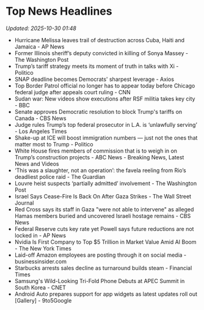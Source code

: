 # Top News Headlines

_Updated: 2025-10-30 01:48_

- Hurricane Melissa leaves trail of destruction across Cuba, Haiti and Jamaica - AP News
- Former Illinois sheriff’s deputy convicted in killing of Sonya Massey - The Washington Post
- Trump’s tariff strategy meets its moment of truth in talks with Xi - Politico
- SNAP deadline becomes Democrats' sharpest leverage - Axios
- Top Border Patrol official no longer has to appear today before Chicago federal judge after appeals court ruling - CNN
- Sudan war: New videos show executions after RSF militia takes key city - BBC
- Senate approves Democratic resolution to block Trump's tariffs on Canada - CBS News
- Judge rules Trump’s top federal prosecutor in L.A. is ‘unlawfully serving’ - Los Angeles Times
- Shake-up at ICE will boost immigration numbers — just not the ones that matter most to Trump - Politico
- White House fires members of commission that is to weigh in on Trump’s construction projects - ABC News - Breaking News, Latest News and Videos
- ‘This was a slaughter, not an operation’: the favela reeling from Rio’s deadliest police raid - The Guardian
- Louvre heist suspects ‘partially admitted’ involvement - The Washington Post
- Israel Says Cease-Fire Is Back On After Gaza Strikes - The Wall Street Journal
- Red Cross says its staff in Gaza "were not able to intervene" as alleged Hamas members buried and uncovered Israeli hostage remains - CBS News
- Federal Reserve cuts key rate yet Powell says future reductions are not locked in - AP News
- Nvidia Is First Company to Top $5 Trillion in Market Value Amid AI Boom - The New York Times
- Laid-off Amazon employees are posting through it on social media - businessinsider.com
- Starbucks arrests sales decline as turnaround builds steam - Financial Times
- Samsung's Wild-Looking Tri-Fold Phone Debuts at APEC Summit in South Korea - CNET
- Android Auto prepares support for app widgets as latest updates roll out [Gallery] - 9to5Google